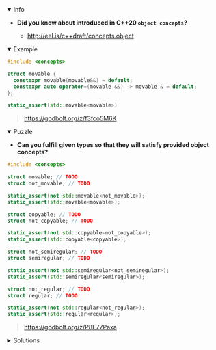 <details open><summary>Info</summary><p>

* **Did you know about introduced in C++20 `object concepts`?**

  * http://eel.is/c++draft/concepts.object

</p></details><details open><summary>Example</summary><p>

```cpp
#include <concepts>

struct movable {
  constexpr movable(movable&&) = default;
  constexpr auto operator=(movable &&) -> movable & = default;
};

static_assert(std::movable<movable>)
```

> https://godbolt.org/z/f3fco5M6K

</p></details><details open><summary>Puzzle</summary><p>

* **Can you fulfill given types so that they will satisfy provided object concepts?**

```cpp
#include <concepts>

struct movable; // TODO
struct not_movable; // TODO

static_assert(not std::movable<not_movable>);
static_assert(std::movable<movable>);

struct copyable; // TODO
struct not_copyable; // TODO

static_assert(not std::copyable<not_copyable>);
static_assert(std::copyable<copyable>);

struct not_semiregular; // TODO
struct semiregular; // TODO

static_assert(not std::semiregular<not_semiregular>);
static_assert(std::semiregular<semiregular>);

struct not_regular; // TODO
struct regular; // TODO

static_assert(not std::regular<not_regular>);
static_assert(std::regular<regular>);
```

> https://godbolt.org/z/P8E77Paxa

</p></details><details><summary>Solutions</summary><p>

```cpp
#include <concepts>

struct movable {};
struct not_movable {
    // Either of these works - both for completeness
    not_movable(not_movable&&) = delete;
    not_movable& operator=(not_movable&&) = delete;
};

static_assert(std::movable<movable>);
static_assert(not std::movable<not_movable>);

struct copyable {};
struct not_copyable {
    // Either of these works - both for completeness
    not_copyable(const not_copyable&) = delete;
    not_copyable& operator=(const not_copyable&) = delete;
};

static_assert(std::copyable<copyable>);
static_assert(not std::copyable<not_copyable>);

struct semiregular {};
struct not_semiregular {
    // Any of these works - all for completeness
    constexpr not_semiregular(auto) {}
    not_semiregular(const not_semiregular&) = delete;
    not_semiregular& operator=(const not_semiregular&) = delete;
};

static_assert(std::semiregular<semiregular>);
static_assert(not std::semiregular<not_semiregular>);

struct regular {
    constexpr bool operator==(const regular&) const = default;
};
struct not_regular {};

static_assert(std::regular<regular>);
static_assert(not std::regular<not_regular>);
```

> https://godbolt.org/z/ja13qbc8j